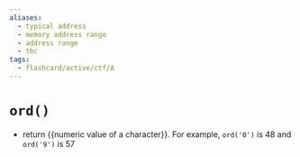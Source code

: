 ```yaml
---
aliases:
  - typical address
  - memory address range
  - address range
  - tbc 
tags:
  - flashcard/active/ctf/A
---
```


# `ord()`
- return {{numeric value of a character}}. For example, `ord('0')` is 48 and `ord('9')` is 57 <!--SR:!2025-01-05,1,230-->
